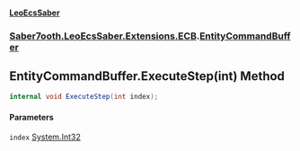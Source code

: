 #### [LeoEcsSaber](index.md 'index')
### [Saber7ooth.LeoEcsSaber.Extensions.ECB](Saber7ooth.LeoEcsSaber.Extensions.ECB.md 'Saber7ooth.LeoEcsSaber.Extensions.ECB').[EntityCommandBuffer](EntityCommandBuffer.md 'Saber7ooth.LeoEcsSaber.Extensions.ECB.EntityCommandBuffer')

## EntityCommandBuffer.ExecuteStep(int) Method

```csharp
internal void ExecuteStep(int index);
```
#### Parameters

<a name='Saber7ooth.LeoEcsSaber.Extensions.ECB.EntityCommandBuffer.ExecuteStep(int).index'></a>

`index` [System.Int32](https://docs.microsoft.com/en-us/dotnet/api/System.Int32 'System.Int32')